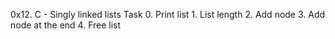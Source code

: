 0x12. C - Singly linked lists
    Task
	0. Print list
	1. List length
	2. Add node
	3. Add node at the end
	4. Free list
	
